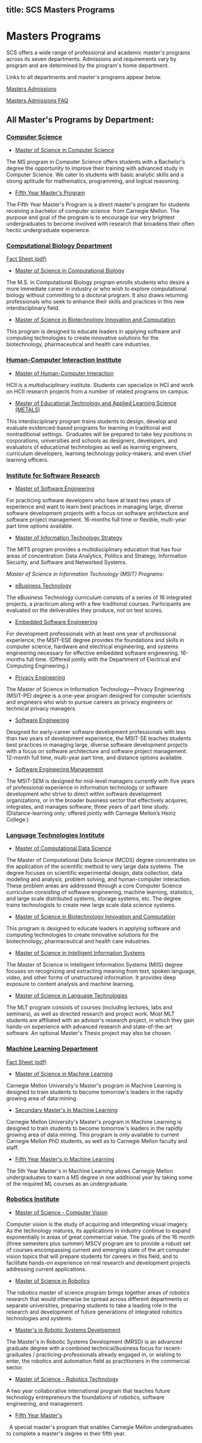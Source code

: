 title: SCS Masters Programs
---
# Masters Programs

SCS offers a wide range of professional and academic master's programs across its seven departments. Admissions and requirements vary by program and are determined by the program's home department.  

Links to all departments and master's programs appear below.

[Masters Admissions](/masters-admissions)

[Masters Admissions FAQ](/masters-admissions-frequently-asked-questions)

## All Master's Programs by Department:

### [Computer Science](http://www.csd.cs.cmu.edu/)
* [Master of Science in Computer Science](http://www.csd.cs.cmu.edu/education/master/index.html)

The MS program in Computer Science offers students with a Bachelor's degree the opportunity to improve their training with advanced study in Computer Science. We cater to students with basic analytic skills and a strong aptitude for mathematics, programming, and logical reasoning.

* [Fifth Year Master's Program](http://www.csd.cs.cmu.edu/education/master/fifth_year_masters.html)

The Fifth Year Master's Program is a direct master's program for students receiving a bachelor of computer science  from Carnegie Mellon. The purpose and goal of the program is to encourage our very brightest undergraduates to become involved with research that broadens their often hectic undergraduate experience.

### [Computational Biology Department](http://www.cbd.cmu.edu/)
[Fact Sheet (pdf)](http://cs.cmu.edu/sites/default/files/factsheets/compbiofactsheet.pdf)
* [Master of Science in Computational Biology](http://www.cmu.edu/bio/graduate/prospective_students/ms_comp_bio/)

The M.S. in Computational Biology program enrolls students who desire a more immediate career in industry or who wish to explore computational biology without committing to a doctoral program. It also draws returning professionals who seek to enhance their skills and practices in this new interdisciplinary field.

* [Master of Science in Biotechnology Innovation and Computation](http://bic.cs.cmu.edu/)

This program is designed to educate leaders in applying software and computing technologies to create innovative solutions for the biotechnology, pharmaceutical and health care industries.

### [Human-Computer Interaction Institute](http://www.hcii.cmu.edu/)
* [Master of Human-Computer Interaction](http://www.hcii.cmu.edu/academics/mhci)

HCII is a multidisciplinary institute. Students can specialize in HCI and work on HCII research projects from a number of related programs on campus.

* [Master of Educational Technology and Applied Learning Science (METALS)](http://www.hcii.cmu.edu/masters-educational-technology-and-applied-learning-science-program-overview)

This interdisciplinary program trains students to design, develop and evaluate evidenced-based programs for learning in traditional and nontraditional settings.  Graduates will be prepared to take key positions in corporations, universities and schools as designers, developers, and evaluators of educational technologies as well as learning engineers, curriculum developers, learning technology policy-makers, and even chief learning officers.  

### [Institute for Software Research](http://www.isri.cmu.edu/)
* [Master of Software Engineering](http://mse.isri.cmu.edu/software-engineering/)

For practicing software developers who have at least two years of experience and want to learn best practices in managing large, diverse software development projects with a focus on software architecture and software project management. 16-months full time or flexible, multi-year part time options available.
* [Master of Information Technology Strategy](http://www.cmu.edu/mits/index.html)

The MITS program provides a multidisciplinary education that has four areas of concentration: Data Analytics, Politics and Strategy, Information Security, and Software and Networked Systems.

_Master of Science in Information Technology (MSIT) Programs:_

* [eBusiness Technology](http://www.ebusiness.cs.cmu.edu/)

The eBusiness Technology curriculum consists of a series of 16 integrated projects, a practicum along with a few traditional courses. Participants are evaluated on the deliverables they produce, not on test scores.

* [Embedded Software Engineering](http://mse.isri.cmu.edu/software-engineering/web3-programs/MSIT-ESE/)

For development professionals with at least one year of professional experience, the MSIT-ESE degree provides the foundations and skills in computer science, hardware and electrical engineering, and systems engineering necessary for effective embedded software engineering. 16-months full time. (Offered jointly with the Department of Electrical and Computing Engineering.)

* [Privacy Engineering](http://privacy.cs.cmu.edu/)

The Master of Science in Information Technology—Privacy Engineering (MSIT-PE) degree is a one-year program designed for computer scientists and engineers who wish to pursue careers as privacy engineers or technical privacy managers.

* [Software Engineering](http://mse.isri.cmu.edu/software-engineering/web4-distance/MSIT-SE/index.html)

Designed for early-career software development professionals with less than two years of development experience, the MSIT-SE teaches students best practices in managing large, diverse software development projects with a focus on software architecture and software project management. 12-month full time, multi-year part time, and distance options available.

* [Software Engineering Management](http://mse.isri.cmu.edu/software-engineering/web4-Distance/MSIT-SEM/index.html)

The MSIT-SEM is designed for mid-level managers currently with five years of professional experience in information technology or software development who strive to direct within software development organizations, or in the broader business sector that effectively acquires, integrates, and manages software; three years of part time study. (Distance-learning only; offered jointly with Carnegie Mellon’s Heinz College.)

### [Language Technologies Institute](http://www.lti.cs.cmu.edu/)

* [Master of Computational Data Science](http://mcds.cs.cmu.edu/)

The Master of Computational Data Science (MCDS) degree concentrates on the application of the scientific method to very large data systems. The degree focuses on scientific experimental design, data collection, data modeling and analysis, problem solving, and human-computer interaction. These problem areas are addressed through a core Computer Science curriculum consisting of software engineering, machine learning, statistics, and large scale distributed systems, storage systems, etc. The degree trains technologists to create new large scale data science systems.

* [Master of Science in Biotechnology Innovation and Computation](http://bic.cs.cmu.edu/)

This program is designed to educate leaders in applying software and computing technologies to create innovative solutions for the biotechnology, pharmaceutical and health care industries.

* [Master of Science in Intelligent Information Systems](http://www.lti.cs.cmu.edu/learn)

The Master of Science in Intelligent Information Systems (MIIS) degree focuses on recognizing and extracting meaning from text, spoken language, video, and other forms of unstructured information. It provides deep exposure to content analysis and machine learning.

* [Master of Science in Language Technologies](http://www.lti.cs.cmu.edu/learn)

The MLT program consists of courses (including lectures, labs and seminars), as well as directed research and project work. Most MLT students are affiliated with an advisor's research project, in which they gain hands-on experience with advanced research and state-of-the-art software. An optional Master's Thesis project may also be chosen.

### [Machine Learning Department](http://www.ml.cmu.edu/)
[Fact Sheet (pdf)](http://cs.cmu.edu/sites/default/files/factsheets/mlfactsheet.pdf)

* [Master of Science in Machine Learning](http://www.ml.cmu.edu/prospective-students/ms-in-machine-learning.html )

Carnegie Mellon University's Master's program in Machine Learning is designed to train students to become tomorrow's leaders in the rapidly growing area of data mining.

* [Secondary Master's in Machine Learning](http://www.ml.cmu.edu/prospective-students/secondary-masters.html)

Carnegie Mellon University's Master's program in Machine Learning is designed to train students to become tomorrow's leaders in the rapidly growing area of data mining. This program is only available to current Carnegie Mellon PhD students, as well as to Carnegie Mellon faculty and staff.

* [Fifth Year Master's in Machine Learning](http://www.ml.cmu.edu/prospective-students/5th-yr-ms-machine-learning.html)

The 5th Year Master's in Machine Learning allows Carnegie Mellon undergraduates to earn a MS degree in one additional year by taking some of the required ML courses as an undergraduate.

### [Robotics Institute](http://www.ri.cmu.edu/)

* [Master of Science - Computer Vision](http://www.ri.cmu.edu/MSCV)

Computer vision is the study of acquiring and interpreting visual imagery. As the technology matures, its applications in industry continue to expand exponentially in areas of great commercial value. The goals of the 16 month (three semesters plus summer) MSCV program are to provide a robust set of courses encompassing current and emerging state of the art computer vision topics that will prepare students for careers in this field, and to facilitate hands-on experience on real research and development projects addressing current applications.

* [Master of Science in Robotics](http://www.ri.cmu.edu/ri_static_content.html?menu_id=322)

The robotics master of science program brings together areas of robotics research that would otherwise be spread across different departments or separate universities, preparing students to take a leading role in the research and development of future generations of integrated robotics technologies and systems.

* [Master's in Robotic Systems Development](http://mrsd.ri.cmu.edu/)

The Master's in Robotic Systems Development (MRSD) is an advanced graduate degree with a combined technical/business focus for recent-graduates / practicing-professionals already engaged in, or wishing to enter, the robotics and automation field as practitioners in the commercial sector.

* [Master of Science - Robotics Technology](http://www.ri.cmu.edu/ri_static_content.html?menu_id=326)

A two year collaborative international program that teaches future technology entrepreneurs the foundations of robotics, software engineering, and management.

* [Fifth Year Master's](http://www.ri.cmu.edu/ri_static_content.html?menu_id=365)

  A special master's program that enables Carnegie Mellon undergraduates to complete a master's degree in their fifth year.

<style>
.content-body p a {
  text-decoration: underline;
  color: #900;
}

.content-body img {
  width: 100%
}

.content-title a {
  transition: color .3s ease;
}

.content-title a:hover{
  text-decoration: none;
}

.content-meta {
  margin-top: .5em;
  margin-bottom: 0;
}

.content-body h1 {
  font-weight: bold;
  margin: -2rem -1.5rem 1rem -1.5rem;
  padding: 3rem 1.5rem 1.5rem 1.5rem;
}

.content-body input {
  margin-bottom: 1rem;
}

.content-body table {
  width: 100%;
  border: 1px solid #000;
  margin-bottom: 1rem;
}

.tbl td {
  padding: 0.5rem;
  border: 1px solid #000;
}

.tbl tr:nth-child(2n + 1) {
  background: #efefef;
}
</style>
